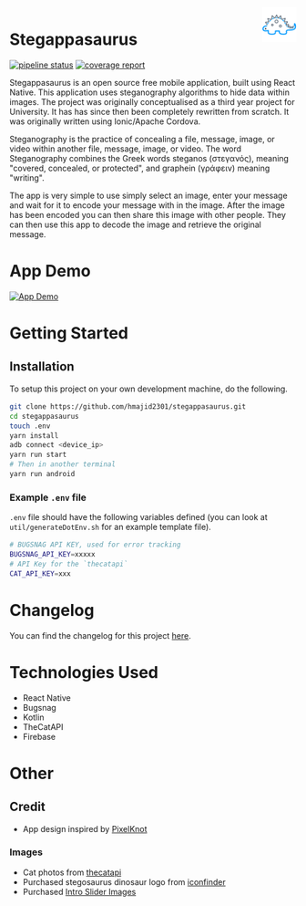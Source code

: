 <a href="https://gitlab.com/hmajid2301/stegappasaurus">
    <img src="src/assets/images/logo-dark.png" alt="Stegappasaurus" align="right" height="60" />
</a>

# Stegappasaurus

[![pipeline status](https://gitlab.com/hmajid2301/stegappasaurus/badges/master/pipeline.svg)](https://gitlab.com/hmajid2301/stegappasaurus/commits/master)
[![coverage report](https://gitlab.com/hmajid2301/stegappasaurus/badges/master/coverage.svg)](https://gitlab.com/hmajid2301/stegappasaurus/commits/master)

Stegappasaurus is an open source free mobile application, built using React Native. This application uses steganography algorithms to hide  data within images.
The project was originally conceptualised as a third year project for University. It has has since then been completely rewritten from scratch. It was originally written using Ionic/Apache Cordova.

Steganography is the practice of concealing a file, message, image, or video within another file, message, image, or video. The word Steganography combines the Greek words  steganos  (στεγανός), meaning "covered, concealed, or protected", and  graphein (γράφειν) meaning "writing".

The app is very simple to use simply select an image, enter your message and wait for it to encode your message with in the image. After the image has been encoded you can then share this image with other people. They can then use this app to decode the image and retrieve the original message. 


# App Demo

[![App Demo](http://i3.ytimg.com/vi/ui-dl0SVVc4/maxresdefault.jpg)](http://www.youtube.com/watch?v=ui-dl0SVVc4 "App Demo")

# Getting Started

## Installation

To setup this project on your own development machine, do the following. 

```bash
git clone https://github.com/hmajid2301/stegappasaurus.git
cd stegappasaurus
touch .env
yarn install
adb connect <device_ip>
yarn run start
# Then in another terminal
yarn run android 
```

### Example `.env` file

`.env` file should have the following variables defined (you can look at `util/generateDotEnv.sh` for an example template file).

```bash
# BUGSNAG API KEY, used for error tracking
BUGSNAG_API_KEY=xxxxx
# API Key for the `thecatapi`
CAT_API_KEY=xxx
```

# Changelog

You can find the changelog for this project [here](https://gitlab.com/hmajid2301/stegappasaurus/blob/master/CHANGELOG.md).

# Technologies Used

- React Native
- Bugsnag
- Kotlin
- TheCatAPI
- Firebase

# Other

## Credit

- App design inspired by [PixelKnot](https://play.google.com/store/apps/details?id=info.guardianproject.pixelknot)

### Images
- Cat photos from [thecatapi](https://thecatapi.com)
- Purchased stegosaurus dinosaur logo from [iconfinder](https://www.iconfinder.com/icons/380124/animal_big_experience_dino_paleontology_reptile_stegosaurus_zababa_icon#size=512)
- Purchased [Intro Slider Images](https://www.dreamstime.com/vladwel_info)
